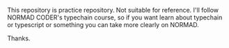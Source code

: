 This repository is practice repository.
Not suitable for reference.
I'll follow NORMAD CODER's typechain course, so if you want learn about typechain or typescript or something you can take more clearly on NORMAD.

Thanks.